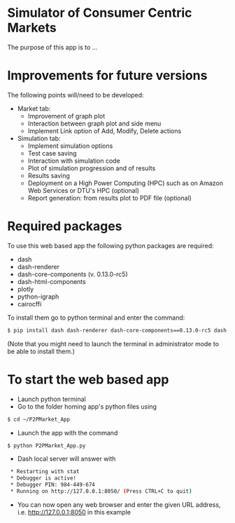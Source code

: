 # Simulator of Consumer Centric Markets

The purpose of this app is to ...

# Improvements for future versions

The following points will/need to be developed:
- Market tab:
    - Improvement of graph plot
    - Interaction between graph plot and side menu
    - Implement Link option of Add, Modify, Delete actions
- Simulation tab:
    - Implement simulation options
    - Test case saving
    - Interaction with simulation code
    - Plot of simulation progression and of results
    - Results saving
    - Deployment on a High Power Computing (HPC) such as on Amazon Web Services or DTU's HPC (optional)
    - Report generation: from results plot to PDF file (optional)

# Required packages

To use this web based app the following python packages are required:
- dash
- dash-renderer 
- dash-core-components (v. 0.13.0-rc5)
- dash-html-components 
- plotly
- python-igraph
- cairocffi

To install them go to python terminal and enter the command:
```sh
$ pip install dash dash-renderer dash-core-components==0.13.0-rc5 dash-html-components plotly python-igraph cairocffi
```
(Note that you might need to launch the terminal in administrator mode to be able to install them.)

# To start the web based app

- Launch python terminal
- Go to the folder homing app's python files using
```sh
$ cd ~/P2PMarket_App
```
- Launch the app with the command
```sh
$ python P2PMarket_App.py
```
- Dash local server will answer with
```sh
 * Restarting with stat
 * Debugger is active!
 * Debugger PIN: 984-449-674
 * Running on http://127.0.0.1:8050/ (Press CTRL+C to quit)
```
- You can now open any web browser and enter the given URL address, i.e. http://127.0.0.1:8050 in this example


